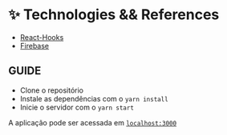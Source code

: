 # ✨ Technologies && References
- [React-Hooks](https://reactjs.org/docs/hooks-reference.html)
- [Firebase](https://console.firebase.google.com/u/0/project/my-expenses-react-app/database/my-expenses-react-app-default-rtdb/data)


## GUIDE

- Clone o repositório
- Instale as dependências com o `yarn install`
- Inicie o servidor com o `yarn start`

A aplicação pode ser acessada em [`localhost:3000`](http://localhost:3000)